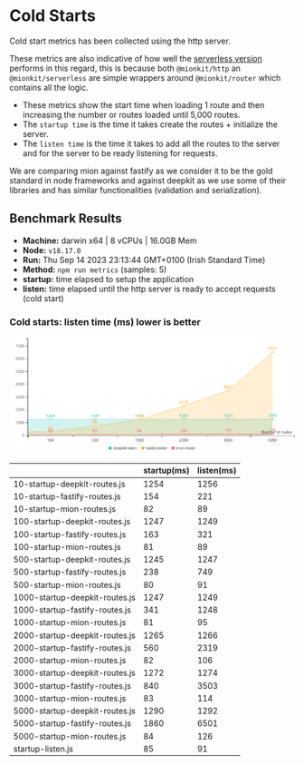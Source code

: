 # Cold Starts

Cold start metrics has been collected using the http server.

These metrics are also indicative of how well the [serverless version](https://github.com/mionkit/mion/tree/master/packages/serverless) performs in this regard, this is because both `@mionkit/http` an `@mionkit/serverless` are simple wrappers around `@mionkit/router` which contains all the logic.

- These metrics show the start time when loading 1 route and then increasing the number or routes loaded until 5,000 routes.
- The `startup time` is the time it takes create the routes + initialize the server.
- The `listen time` is the time it takes to add all the routes to the server and for the server to be ready listening for requests.

We are comparing mion against fastify as we consider it to be the gold standard in node frameworks and against deepkit as we use some of their libraries and has similar functionalities (validation and serialization).

## Benchmark Results
* __Machine:__ darwin x64 | 8 vCPUs | 16.0GB Mem
* __Node:__ `v18.17.0`
* __Run:__ Thu Sep 14 2023 23:13:44 GMT+0100 (Irish Standard Time)
* __Method:__ `npm run metrics` (samples: 5)
* __startup:__ time elapsed to setup the application
* __listen:__ time elapsed until the http server is ready to accept requests (cold start)

### Cold starts:  listen time (ms) lower is better 

![benchmarks](assets/public/charts/cold-starts.png)



  | | startup(ms) | listen(ms) |
  |-| -           | -          |
| 10-startup-deepkit-routes.js | 1254 | 1256 |
| 10-startup-fastify-routes.js | 154 | 221 |
| 10-startup-mion-routes.js | 82 | 89 |
| 100-startup-deepkit-routes.js | 1247 | 1249 |
| 100-startup-fastify-routes.js | 163 | 321 |
| 100-startup-mion-routes.js | 81 | 89 |
| 500-startup-deepkit-routes.js | 1245 | 1247 |
| 500-startup-fastify-routes.js | 238 | 749 |
| 500-startup-mion-routes.js | 80 | 91 |
| 1000-startup-deepkit-routes.js | 1247 | 1249 |
| 1000-startup-fastify-routes.js | 341 | 1248 |
| 1000-startup-mion-routes.js | 81 | 95 |
| 2000-startup-deepkit-routes.js | 1265 | 1266 |
| 2000-startup-fastify-routes.js | 560 | 2319 |
| 2000-startup-mion-routes.js | 82 | 106 |
| 3000-startup-deepkit-routes.js | 1272 | 1274 |
| 3000-startup-fastify-routes.js | 840 | 3503 |
| 3000-startup-mion-routes.js | 83 | 114 |
| 5000-startup-deepkit-routes.js | 1290 | 1292 |
| 5000-startup-fastify-routes.js | 1860 | 6501 |
| 5000-startup-mion-routes.js | 84 | 126 |
| startup-listen.js | 85 | 91 |
